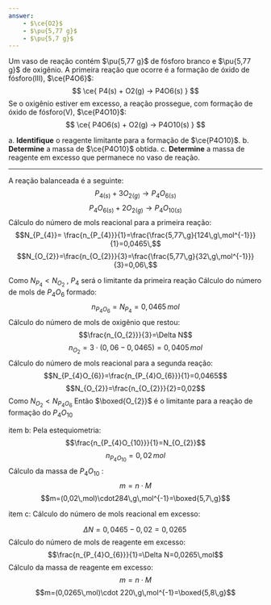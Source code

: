 ```yaml
---
answer:
    - $\ce{O2}$
    - $\pu{5,77 g}$
    - $\pu{5,7 g}$
---
```


Um vaso de reação contém $\pu{5,77 g}$ de fósforo branco e $\pu{5,77 g}$ de oxigênio. A primeira reação que ocorre é a formação de óxido de fósforo(III), $\ce{P4O6}$:
$$
    \ce{ P4(s) + O2(g) -> P4O6(s) }
$$
Se o oxigênio estiver em excesso, a reação prossegue, com formação de óxido de fósforo(V), $\ce{P4O10}$:
$$
    \ce{ P4O6(s) + O2(g) -> P4O10(s) }
$$

a. **Identifique** o reagente limitante para a formação de $\ce{P4O10}$.
b. **Determine** a massa de $\ce{P4O10}$ obtida.
c. **Determine** a massa de reagente em excesso que permanece no vaso de reação.

---

A reação balanceada é a seguinte:
$$P_{4(s)}+3O_{2(g)}\rightarrow P_4O_{6(s)}$$
$$P_{4}O_{6(s)}+2O_{2(g)}\rightarrow P_4O_{10(s)}$$
Cálculo do número de mols reacional para a primeira reação:
$$N_{P_{4}}= \frac{n_{P_{4}}}{1}=\frac{\frac{5,77\,g}{124\,g\,mol^{-1}}}{1}=0,0465\,$$
$$N_{O_{2}}=\frac{n_{O_{2}}}{3}=\frac{\frac{5,77\,g}{32\,g\,mol^{-1}}}{3}=0,06\,$$

Como $N_{P_{4}}<N_{O_{2}}$  , $P_{4}$ será o limitante da primeira reação
Cálculo do número de mols de $P_{4}O_{6}$ formado:
$$n_{P_{4}O_{6}}=N_{P_{4}}=0,0465\,mol$$
Cálculo do número de mols de oxigênio que restou:
$$\frac{n_{O_{2}}}{3}=\Delta N$$
$$n_{O_{2}}=3\cdot(0,06-0,0465)=0,0405\,mol$$
Cálculo do número de mols reacional para a segunda reação:
$$N_{P_{4}O_{6}}=\frac{n_{P_{4}O_{6}}}{1}=0,0465$$
$$N_{O_{2}}=\frac{n_{O_{2}}}{2}=0,02$$
Como $N_{O_{2}}<N_{P_{4}O_{6}}$ Então $\boxed{O_{2}}$ é o limitante para a reação de formação do $P_{4}O_{10}$

item b:
Pela estequiometria:
$$\frac{n_{P_{4}O_{10}}}{1}=N_{O_{2}}$$
$$n_{P_{4}O_{10}}=0,02\,mol$$
Cálculo da massa de $P_{4}O_{10}$ :
$$m=n\cdot M$$
$$m=(0,02\,mol)\cdot284\,g\,mol^{-1}=\boxed{5,7\,g}$$

item c:
Cálculo do número de mols reacional em excesso:

$$\Delta N=0,0465-0,02=0,0265\,$$
Cálculo do número de mols de reagente em excesso:
$$\frac{n_{P_{4}O_{6}}}{1}=\Delta N=0,0265\,mol$$
Cálculo da massa de reagente em excesso:
$$m=n\cdot M$$
$$m=(0,0265\,mol)\cdot 220\,g\,mol^{-1}=\boxed{5,8\,g}$$


